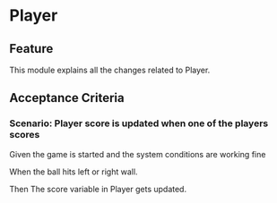 # Player

## Feature

This module explains all the changes related to Player.

## Acceptance Criteria

### Scenario: Player score is updated when one of the players scores

Given the game is started and the system conditions are working fine

When the ball hits left or right wall.

Then The score variable in Player gets updated.
